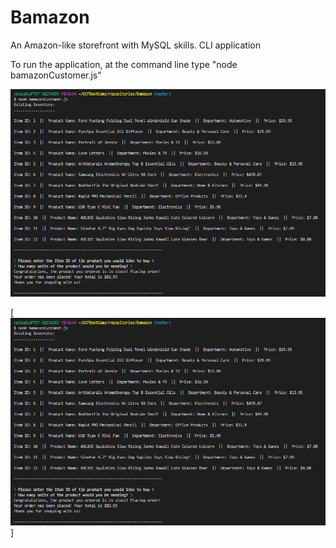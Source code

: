 # Bamazon
An Amazon-like storefront with MySQL skills. CLI application

To run the application, at the command line type "node bamazonCustomer.js"


![alt text](https://github.com/kathyboilek/Bamazon/blob/master/images/InitializeCommandLine.PNG)

[![solarized dualmode](https://github.com/kathyboilek/Bamazon/blob/master/images/InitializeCommandLine.PNG)]




